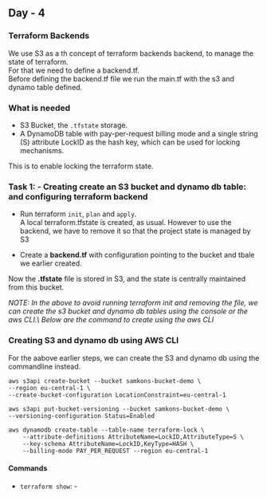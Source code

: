 ## Day - 4 
### Terraform Backends

We use S3 as a th concept of terraform backends backend, to manage the state of terraform.\
For that we need to define a backend.tf.\
Before defining the backend.tf file we run the main.tf with the s3 and dynamo table defined.

### What is needed
- S3 Bucket,  the `.tfstate` storage.
- A DynamoDB table with pay-per-request billing mode and a single string (S) attribute LockID as the hash key, which can be used for locking mechanisms.

This is to enable locking the terraform state.

### Task 1: - Creating create an S3  bucket and dynamo db table: and configuring terraform backend
- Run terraform `init`, `plan` and `apply`.\
A local terraform.tfstate is created, as usual. However to use the backend, we have to remove it so that the project state is managed by S3

- Create a **backend.tf** with configuration pointing to the bucket and tbale we earlier created.

Now the **.tfstate** file is stored in S3, and the state is centrally maintained from this bucket.

*NOTE: In the above to avoid running terraform init and removing the file, we can create the s3 bucket and dynamo db tables using the console or the aws CLI.\ Below are the command to create using the aws CLI*

### Creating S3 and dynamo db using AWS CLI
For the aabove earlier steps, we can create the S3 and dynamo db using the commandline instead.

```docker
aws s3api create-bucket --bucket samkons-bucket-demo \ 
--region eu-central-1 \
--create-bucket-configuration LocationConstraint=eu-central-1
```

```docker
aws s3api put-bucket-versioning --bucket samkons-bucket-demo \
--versioning-configuration Status=Enabled
```


```docker
aws dynamodb create-table --table-name terraform-lock \
    --attribute-definitions AttributeName=LockID,AttributeType=S \
    --key-schema AttributeName=LockID,KeyType=HASH \
    --billing-mode PAY_PER_REQUEST --region eu-central-1
```


#### Commands
- `terraform show`: - 
